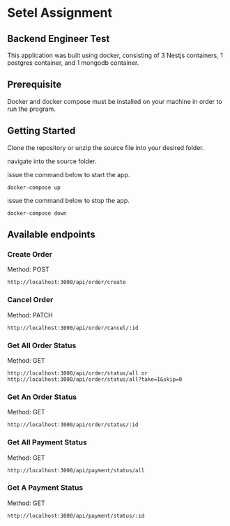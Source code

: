 # Setel Assignment

## Backend Engineer Test

This application was built using docker, consisting of 3 Nestjs containers, 1 postgres container, and 1 mongodb container.

## Prerequisite

Docker and docker compose must be installed on your machine in order to run the program.

## Getting Started

Clone the repository or unzip the source file into your desired folder.


navigate into the source folder.

issue the command below to start the app.

```
docker-compose up
```

issue the command below to stop the app.

```
docker-compose down
```

## Available endpoints

### Create Order
Method: POST
```
http://localhost:3000/api/order/create
```

### Cancel Order
Method: PATCH
```
http://localhost:3000/api/order/cancel/:id
```

### Get All Order Status
Method: GET
```
http://localhost:3000/api/order/status/all or http://localhost:3000/api/order/status/all?take=1&skip=0
```

### Get An Order Status
Method: GET
```
http://localhost:3000/api/order/status/:id
```

### Get All Payment Status
Method: GET
```
http://localhost:3000/api/payment/status/all
```

### Get A Payment Status
Method: GET
```
http://localhost:3000/api/payment/status/:id
```



